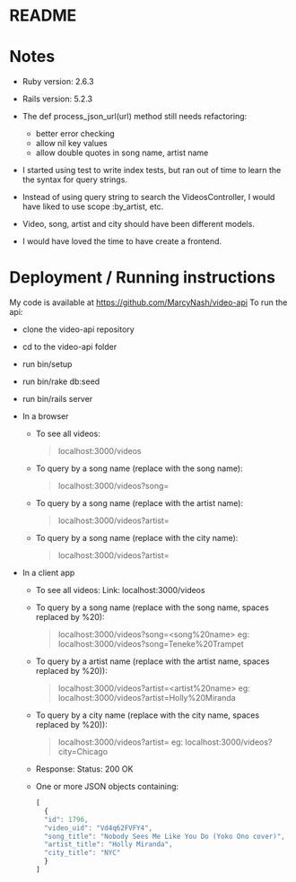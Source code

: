 # README

# Notes

* Ruby version: 2.6.3

* Rails version: 5.2.3

* The def process_json_url(url) method still needs refactoring:
  - better error checking
  - allow nil key values
  - allow double quotes in song name, artist name

* I started using test to write index tests, but ran out of time to learn the
the syntax for query strings.

* Instead of using query string to search the VideosController, I would have liked to use scope :by_artist, etc.

* Video, song, artist and city should have been different models.

* I would have loved the time to have create a frontend.

# Deployment / Running instructions

My code is available at https://github.com/MarcyNash/video-api
To run the api:
* clone the video-api repository
* cd to the video-api folder
* run bin/setup
* run bin/rake db:seed
* run bin/rails server
* In a browser
  - To see all videos:
    > localhost:3000/videos
  - To query by a song name (replace <song name> with the song name):
    > localhost:3000/videos?song=<song name>
  - To query by a song name (replace <artist name> with the artist name):
    > localhost:3000/videos?artist=<artist name>
  - To query by a song name (replace <city name> with the city name):
    > localhost:3000/videos?artist=<city name>

* In a client app
  - To see all videos:
    Link: localhost:3000/videos

  - To query by a song name (replace <song name> with the song name, spaces replaced by %20):
    > localhost:3000/videos?song=<song%20name>
    > eg: localhost:3000/videos?song=Teneke%20Trampet
  - To query by a artist name (replace <artist name> with the artist name, spaces replaced by %20)):
    > localhost:3000/videos?artist=<artist%20name>
    > eg: localhost:3000/videos?artist=Holly%20Miranda
  - To query by a city name (replace <city name> with the city name, spaces replaced by %20)):
    > localhost:3000/videos?artist=<city name>
    > eg: localhost:3000/videos?city=Chicago

  - Response: Status: 200 OK
  - One or more JSON objects containing:
    ```javascript
    [
      {
      "id": 1796,
      "video_uid": "Vd4q62FVFY4",
      "song_title": "Nobody Sees Me Like You Do (Yoko Ono cover)",
      "artist_title": "Holly Miranda",
      "city_title": "NYC"
      }
    ]
